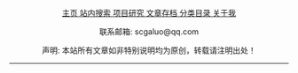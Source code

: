 <div id="header"><center>
    <p class="header_titleline">
    <a href="../index.html" target="_self" title="主页">主页  </a><a href="../Search.html" target="_self" title="站内搜索">站内搜索  </a><a href="../Projects.html" target="_self" title="项目研究">项目研究  </a><a href="../Archives.html" target="_self" title="文章存档">文章存档  </a><a href="../README.html" target="_self" title="分类目录">分类目录 </a><a href="../AboutMe.html" target="_self" title="关于我">关于我  </a>
    </p>
</center></div>

<div id="footer"><center>
    <p class="footer_subline">联系邮箱: scgaluo@qq.com</p>
    <p class="footer_subline">声明: 本站所有文章如非特别说明均为原创，转载请注明出处！
<script type="text/javascript">var cnzz_protocol = (("https:" == document.location.protocol) ? " https://" : " http://");document.write(unescape("%3Cspan id='cnzz_stat_icon_1255791187'%3E%3C/span%3E%3Cscript src='" + cnzz_protocol + "s95.cnzz.com/z_stat.php%3Fid%3D1255791187%26show%3Dpic' type='text/javascript'%3E%3C/script%3E"));</script>
</center>
<hr />